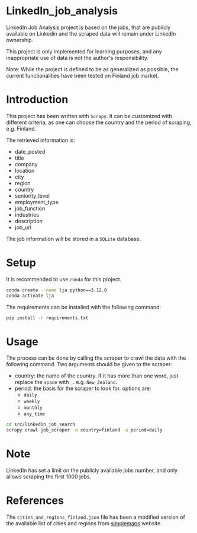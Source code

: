 # LinkedIn_job_analysis

LinkedIn Job Analysis project is based on the jobs, that are publicly available on Linkedin and the scraped data will remain under LinkedIn ownership.

This project is only implemented for learning purposes, and any inappropriate use of data is not the author's responsibility.

Note: While the project is defined to be as generalized as possible, the current functionalities have been tested on Finland job market.

# Introduction

This project has been written with `Scrapy`. It can be customized with different criteria, as one can choose the country and the period of scraping, e.g. Finland.

The retrieved information is:
- date_posted
- title
- company
- location
- city
- region
- country
- seniority_level
- employment_type
- job_function
- industries
- description
- job_url

The job information will be stored in a `SQLite` database.

# Setup

It is recommended to use `conda` for this project.
```bash
conda create --name lja python==3.12.0
conda activate lja 
```

The requirements can be installed with the following command:
```bash
pip install -r requirements.txt
```

# Usage

The process can be done by calling the scraper to crawl the data with the following command.
Two arguments should be given to the scraper:
- country: the name of the country. If it has more than one word, just replace the `space` with `_`. e.g. `New_Zealand`.
- period: the basis for the scraper to look for. options are:
  - `daily`
  - `weekly`
  -  `monthly`
  - `any_time`

```bash
cd src/linkedin_job_search
scrapy crawl job_scraper -a country=finland -a period=daily
```
# Note 

LinkedIn has set a limit on the publicly available jobs number, and only allows scraping the first 1000 jobs.

# References

The `cities_and_regions_finland.json` file has been a modified version of the available list of cities and regions from <a href='https://simplemaps.com/data/fi-cities'>simplemaps</a> website.